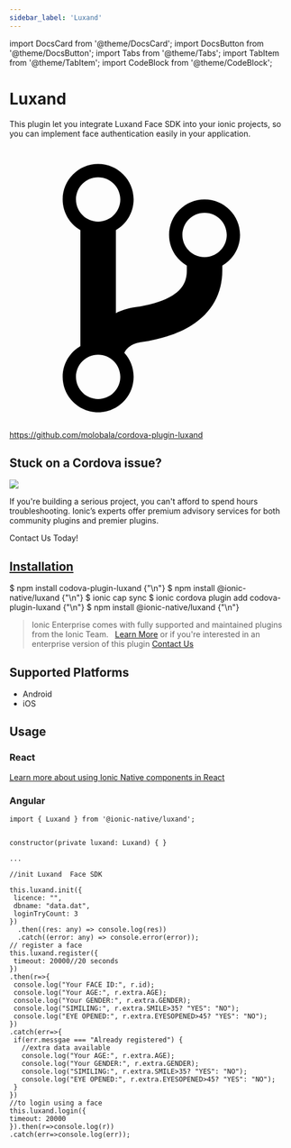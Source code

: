 ```yaml
---
sidebar_label: 'Luxand'
---
```


import DocsCard from '@theme/DocsCard';
import DocsButton from '@theme/DocsButton';
import Tabs from '@theme/Tabs';
import TabItem from '@theme/TabItem';
import CodeBlock from '@theme/CodeBlock';

# Luxand

This plugin let you integrate Luxand Face SDK into your ionic projects, so you can implement face authentication easily in your application.

<p><a href="https://github.com/molobala/cordova-plugin-luxand" target="_blank" rel="noopener" className="git-link">
  <svg viewBox="0 0 512 512"><path d="M416 160c0-35.3-28.7-64-64-64s-64 28.7-64 64c0 23.7 12.9 44.3 32 55.4v8.6c0 19.9-7.8 33.7-25.3 44.9-15.4 9.8-38.1 17.1-67.5 21.5-14 2.1-25.7 6-35.2 10.7V151.4c19.1-11.1 32-31.7 32-55.4 0-35.3-28.7-64-64-64S96 60.7 96 96c0 23.7 12.9 44.3 32 55.4v209.2c-19.1 11.1-32 31.7-32 55.4 0 35.3 28.7 64 64 64s64-28.7 64-64c0-16.6-6.3-31.7-16.7-43.1 1.9-4.9 9.7-16.3 29.4-19.3 38.8-5.8 68.9-15.9 92.3-30.8 36-22.8 55-57 55-98.8v-8.6c19.1-11.1 32-31.7 32-55.4zM160 56c22.1 0 40 17.9 40 40s-17.9 40-40 40-40-17.9-40-40 17.9-40 40-40zm0 400c-22.1 0-40-17.9-40-40s17.9-40 40-40 40 17.9 40 40-17.9 40-40 40zm192-256c-22.1 0-40-17.9-40-40s17.9-40 40-40 40 17.9 40 40-17.9 40-40 40z"></path></svg> https://github.com/molobala/cordova-plugin-luxand
</a></p>

<h2>Stuck on a Cordova issue?</h2>
<DocsCard className="cordova-ee-card" header="Don't waste precious time on plugin issues." href="https://ionicframework.com/sales?product_of_interest=Ionic%20Native">
  <div>
    <img src="/docs/icons/native-cordova-bot.png" class="cordova-ee-img" />
    <p>If you're building a serious project, you can't afford to spend hours troubleshooting. Ionic’s experts offer premium advisory services for both community plugins and premier plugins.</p>
    <DocsButton className="native-ee-detail">Contact Us Today!</DocsButton>
  </div>
</DocsCard>

<h2 id="installation">
  <a href="#installation">Installation</a>
</h2>
<Tabs groupId="runtime" defaultValue="Capacitor" values={[
  {value: 'Capacitor', label: 'Capacitor'},
  {value: 'Cordova', label: 'Cordova'},
  {value: 'Enterprise', label: 'Enterprise'},
]}>
  <TabItem value="Capacitor">
    <CodeBlock className="language-shell">
      $ npm install codova-plugin-luxand {"\n"}
      $ npm install @ionic-native/luxand {"\n"}
      $ ionic cap sync
    </CodeBlock>
  </TabItem>
  <TabItem value="Cordova">
    <CodeBlock className="language-shell">
      $ ionic cordova plugin add codova-plugin-luxand {"\n"}
      $ npm install @ionic-native/luxand {"\n"}
    </CodeBlock>
  </TabItem>
  <TabItem value="Enterprise">
    <blockquote>Ionic Enterprise comes with fully supported and maintained plugins from the Ionic Team. &nbsp;
      <a class="btn" href="https://ionic.io/docs/premier-plugins">Learn More</a> or if you're interested in an enterprise version of this plugin <a class="btn" href="https://ionicframework.com/sales?product_of_interest=Ionic%20Enterprise%20Engine">Contact Us</a></blockquote>
  </TabItem>
</Tabs>

## Supported Platforms

- Android
- iOS

## Usage

### React

[Learn more about using Ionic Native components in React](../native-community.md#react)

### Angular

```tsx
import { Luxand } from '@ionic-native/luxand';


constructor(private luxand: Luxand) { }

...

//init Luxand  Face SDK

this.luxand.init({
 licence: "",
 dbname: "data.dat",
 loginTryCount: 3
})
  .then((res: any) => console.log(res))
  .catch((error: any) => console.error(error));
// register a face
this.luxand.register({
 timeout: 20000//20 seconds
})
.then(r=>{
 console.log("Your FACE ID:", r.id);
 console.log("Your AGE:", r.extra.AGE);
 console.log("Your GENDER:", r.extra.GENDER);
 console.log("SIMILING:", r.extra.SMILE>35? "YES": "NO");
 console.log("EYE OPENED:", r.extra.EYESOPENED>45? "YES": "NO");
})
.catch(err=>{
 if(err.messgae === "Already registered") {
   //extra data available
   console.log("Your AGE:", r.extra.AGE);
   console.log("Your GENDER:", r.extra.GENDER);
   console.log("SIMILING:", r.extra.SMILE>35? "YES": "NO");
   console.log("EYE OPENED:", r.extra.EYESOPENED>45? "YES": "NO");
 }
})
//to login using a face
this.luxand.login({
timeout: 20000
}).then(r=>console.log(r))
.catch(err=>console.log(err));

```
